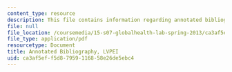 ```yaml
---
content_type: resource
description: This file contains information regarding annotated bibliography.
file: null
file_location: /coursemedia/15-s07-globalhealth-lab-spring-2013/ca3af5eff5d87959116858e26de5ebc4_MIT15_S07S13_ann_bib_lvp.pdf
file_type: application/pdf
resourcetype: Document
title: Annotated Bibliography, LVPEI
uid: ca3af5ef-f5d8-7959-1168-58e26de5ebc4
---
```

